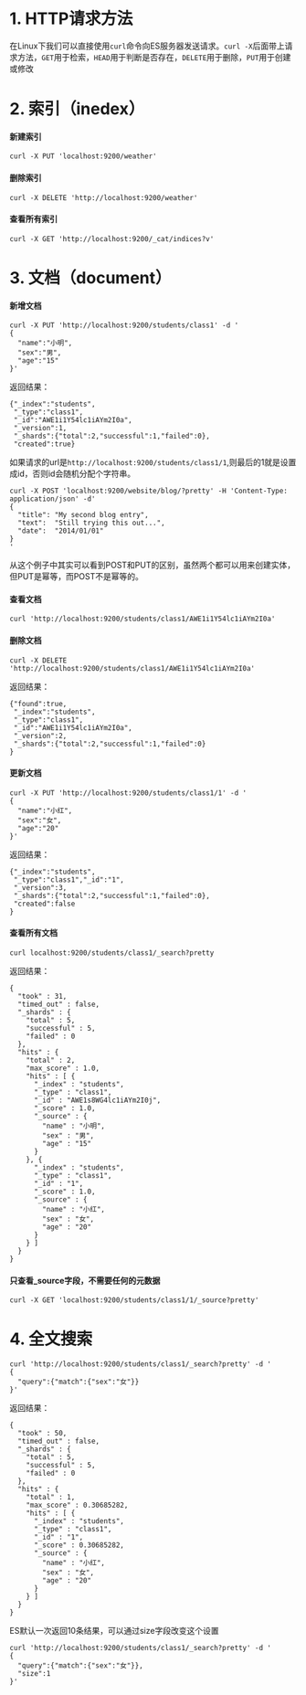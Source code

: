 # 1. HTTP请求方法
在Linux下我们可以直接使用`curl`命令向ES服务器发送请求。`curl -X`后面带上请求方法，`GET`用于检索，`HEAD`用于判断是否存在，`DELETE`用于删除，`PUT`用于创建或修改

# 2. 索引（inedex）
#### 新建索引
```
curl -X PUT 'localhost:9200/weather'
```

#### 删除索引
```
curl -X DELETE 'http://localhost:9200/weather'
```

#### 查看所有索引
```
curl -X GET 'http://localhost:9200/_cat/indices?v'
```
# 3. 文档（document）
#### 新增文档
```
curl -X PUT 'http://localhost:9200/students/class1' -d '
{
  "name":"小明",
  "sex":"男",
  "age":"15"
}'
```
返回结果：
```
{"_index":"students",
 "_type":"class1",
 "_id":"AWE1i1Y54lc1iAYm2I0a",
 "_version":1,
 "_shards":{"total":2,"successful":1,"failed":0},
 "created":true}
```
如果请求的url是`http://localhost:9200/students/class1/1`,则最后的1就是设置成id，否则id会随机分配个字符串。
```
curl -X POST 'localhost:9200/website/blog/?pretty' -H 'Content-Type: application/json' -d'
{
  "title": "My second blog entry",
  "text":  "Still trying this out...",
  "date":  "2014/01/01"
}
'
```
从这个例子中其实可以看到POST和PUT的区别，虽然两个都可以用来创建实体，但PUT是幂等，而POST不是幂等的。

#### 查看文档
```
curl 'http://localhost:9200/students/class1/AWE1i1Y54lc1iAYm2I0a'
```

#### 删除文档
```
curl -X DELETE 'http://localhost:9200/students/class1/AWE1i1Y54lc1iAYm2I0a'
```
返回结果：
```
{"found":true,
 "_index":"students",
 "_type":"class1",
 "_id":"AWE1i1Y54lc1iAYm2I0a",
 "_version":2,
 "_shards":{"total":2,"successful":1,"failed":0}
}
```

#### 更新文档
```
curl -X PUT 'http://localhost:9200/students/class1/1' -d '
{
  "name":"小红",
  "sex":"女",
  "age":"20"
}'
```
返回结果：
```
{"_index":"students",
 "_type":"class1","_id":"1",
 "_version":3,
 "_shards":{"total":2,"successful":1,"failed":0},
 "created":false
}
```

#### 查看所有文档
```
curl localhost:9200/students/class1/_search?pretty
```
返回结果：
```
{
  "took" : 31,
  "timed_out" : false,
  "_shards" : {
    "total" : 5,
    "successful" : 5,
    "failed" : 0
  },
  "hits" : {
    "total" : 2,
    "max_score" : 1.0,
    "hits" : [ {
      "_index" : "students",
      "_type" : "class1",
      "_id" : "AWE1s8WG4lc1iAYm2I0j",
      "_score" : 1.0,
      "_source" : {
        "name" : "小明",
        "sex" : "男",
        "age" : "15"
      }
    }, {
      "_index" : "students",
      "_type" : "class1",
      "_id" : "1",
      "_score" : 1.0,
      "_source" : {
        "name" : "小红",
        "sex" : "女",
        "age" : "20"
      }
    } ]
  }
}
```

#### 只查看_source字段，不需要任何的元数据
```
curl -X GET 'localhost:9200/students/class1/1/_source?pretty'
```

# 4. 全文搜索
```
curl 'http://localhost:9200/students/class1/_search?pretty' -d '
{
  "query":{"match":{"sex":"女"}}
}'
```
返回结果：
```
{
  "took" : 50,
  "timed_out" : false,
  "_shards" : {
    "total" : 5,
    "successful" : 5,
    "failed" : 0
  },
  "hits" : {
    "total" : 1,
    "max_score" : 0.30685282,
    "hits" : [ {
      "_index" : "students",
      "_type" : "class1",
      "_id" : "1",
      "_score" : 0.30685282,
      "_source" : {
        "name" : "小红",
        "sex" : "女",
        "age" : "20"
      }
    } ]
  }
}
```
ES默认一次返回10条结果，可以通过size字段改变这个设置
```
curl 'http://localhost:9200/students/class1/_search?pretty' -d '
{
  "query":{"match":{"sex":"女"}},
  "size":1
}'
```


